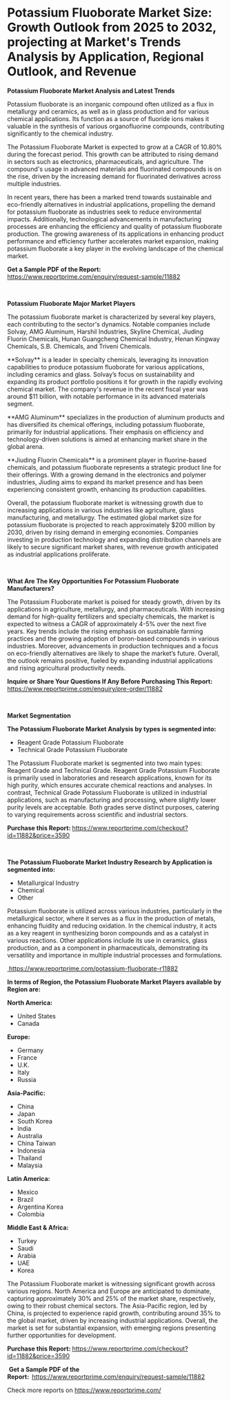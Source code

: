 <p><h1>Potassium Fluoborate Market Size: Growth Outlook from 2025 to 2032, projecting at Market's Trends Analysis by Application, Regional Outlook, and Revenue</h1></p><p><strong>Potassium Fluoborate Market Analysis and Latest Trends</strong></p>
<p><p>Potassium fluoborate is an inorganic compound often utilized as a flux in metallurgy and ceramics, as well as in glass production and for various chemical applications. Its function as a source of fluoride ions makes it valuable in the synthesis of various organofluorine compounds, contributing significantly to the chemical industry.</p><p>The Potassium Fluoborate Market is expected to grow at a CAGR of 10.80% during the forecast period. This growth can be attributed to rising demand in sectors such as electronics, pharmaceuticals, and agriculture. The compound's usage in advanced materials and fluorinated compounds is on the rise, driven by the increasing demand for fluorinated derivatives across multiple industries. </p><p>In recent years, there has been a marked trend towards sustainable and eco-friendly alternatives in industrial applications, propelling the demand for potassium fluoborate as industries seek to reduce environmental impacts. Additionally, technological advancements in manufacturing processes are enhancing the efficiency and quality of potassium fluoborate production. The growing awareness of its applications in enhancing product performance and efficiency further accelerates market expansion, making potassium fluoborate a key player in the evolving landscape of the chemical market.</p></p>
<p><strong>Get a Sample PDF of the Report:&nbsp;</strong> <a href="https://www.reportprime.com/enquiry/request-sample/11882?utm_campaign=3573&utm_medium=2&utm_source=Github&utm_content=ia&utm_term=17032025&utm_id=potassium-fluoborate">https://www.reportprime.com/enquiry/request-sample/11882</a></p>
<p>&nbsp;</p>
<p><strong>Potassium Fluoborate Major Market Players</strong></p>
<p><p>The potassium fluoborate market is characterized by several key players, each contributing to the sector's dynamics. Notable companies include Solvay, AMG Aluminum, Harshil Industries, Skyline Chemical, Jiuding Fluorin Chemicals, Hunan Guangcheng Chemical Industry, Henan Kingway Chemicals, S.B. Chemicals, and Triveni Chemicals.</p><p>**Solvay** is a leader in specialty chemicals, leveraging its innovation capabilities to produce potassium fluoborate for various applications, including ceramics and glass. Solvay’s focus on sustainability and expanding its product portfolio positions it for growth in the rapidly evolving chemical market. The company's revenue in the recent fiscal year was around $11 billion, with notable performance in its advanced materials segment.</p><p>**AMG Aluminum** specializes in the production of aluminum products and has diversified its chemical offerings, including potassium fluoborate, primarily for industrial applications. Their emphasis on efficiency and technology-driven solutions is aimed at enhancing market share in the global arena.</p><p>**Jiuding Fluorin Chemicals** is a prominent player in fluorine-based chemicals, and potassium fluoborate represents a strategic product line for their offerings. With a growing demand in the electronics and polymer industries, Jiuding aims to expand its market presence and has been experiencing consistent growth, enhancing its production capabilities.</p><p>Overall, the potassium fluoborate market is witnessing growth due to increasing applications in various industries like agriculture, glass manufacturing, and metallurgy. The estimated global market size for potassium fluoborate is projected to reach approximately $200 million by 2030, driven by rising demand in emerging economies. Companies investing in production technology and expanding distribution channels are likely to secure significant market shares, with revenue growth anticipated as industrial applications proliferate.</p></p>
<p>&nbsp;</p>
<p><strong>What Are The Key Opportunities For Potassium Fluoborate Manufacturers?</strong></p>
<p><p>The Potassium Fluoborate market is poised for steady growth, driven by its applications in agriculture, metallurgy, and pharmaceuticals. With increasing demand for high-quality fertilizers and specialty chemicals, the market is expected to witness a CAGR of approximately 4-5% over the next five years. Key trends include the rising emphasis on sustainable farming practices and the growing adoption of boron-based compounds in various industries. Moreover, advancements in production techniques and a focus on eco-friendly alternatives are likely to shape the market’s future. Overall, the outlook remains positive, fueled by expanding industrial applications and rising agricultural productivity needs.</p></p>
<p><strong>Inquire or Share Your Questions If Any Before Purchasing This Report:</strong> <a href="https://www.reportprime.com/enquiry/pre-order/11882?utm_campaign=3573&utm_medium=2&utm_source=Github&utm_content=ia&utm_term=17032025&utm_id=potassium-fluoborate">https://www.reportprime.com/enquiry/pre-order/11882</a></p>
<p>&nbsp;</p>
<p><strong>Market Segmentation</strong></p>
<p><strong>The Potassium Fluoborate Market Analysis by types is segmented into:</strong></p>
<p><ul><li>Reagent Grade Potassium Fluoborate</li><li>Technical Grade Potassium Fluoborate</li></ul></p>
<p><p>The Potassium Fluoborate market is segmented into two main types: Reagent Grade and Technical Grade. Reagent Grade Potassium Fluoborate is primarily used in laboratories and research applications, known for its high purity, which ensures accurate chemical reactions and analyses. In contrast, Technical Grade Potassium Fluoborate is utilized in industrial applications, such as manufacturing and processing, where slightly lower purity levels are acceptable. Both grades serve distinct purposes, catering to varying requirements across scientific and industrial sectors.</p></p>
<p><strong>Purchase this Report:&nbsp;</strong><a href="https://www.reportprime.com/checkout?id=11882&price=3590&utm_campaign=3573&utm_medium=2&utm_source=Github&utm_content=ia&utm_term=17032025&utm_id=potassium-fluoborate">https://www.reportprime.com/checkout?id=11882&price=3590</a></p>
<p>&nbsp;</p>
<p><strong>The Potassium Fluoborate Market Industry Research by Application is segmented into:</strong></p>
<p><ul><li>Metallurgical Industry</li><li>Chemical</li><li>Other</li></ul></p>
<p><p>Potassium fluoborate is utilized across various industries, particularly in the metallurgical sector, where it serves as a flux in the production of metals, enhancing fluidity and reducing oxidation. In the chemical industry, it acts as a key reagent in synthesizing boron compounds and as a catalyst in various reactions. Other applications include its use in ceramics, glass production, and as a component in pharmaceuticals, demonstrating its versatility and importance in multiple industrial processes and formulations.</p></p>
<p><a href="https://www.reportprime.com/potassium-fluoborate-r11882?utm_campaign=3573&utm_medium=2&utm_source=Github&utm_content=ia&utm_term=17032025&utm_id=potassium-fluoborate">&nbsp;https://www.reportprime.com/potassium-fluoborate-r11882</a></p>
<p><strong>In terms of Region, the Potassium Fluoborate Market Players available by Region are:</strong></p>
<p>
    <p> <strong> North America: </strong>
        <ul>
            <li>United States</li>
            <li>Canada</li>
        </ul>
        </p> 
    <p> <strong> Europe: </strong>
        <ul>
            <li>Germany</li>
            <li>France</li>
            <li>U.K.</li>
            <li>Italy</li>
            <li>Russia</li>
        </ul>
        </p> 
    <p> <strong> Asia-Pacific: </strong>
        <ul>
            <li>China</li>
            <li>Japan</li>
            <li>South Korea</li>
            <li>India</li>
            <li>Australia</li>
            <li>China Taiwan</li>
            <li>Indonesia</li>
            <li>Thailand</li>
            <li>Malaysia</li>
        </ul>
        </p> 
    <p> <strong> Latin America: </strong>
        <ul>
            <li>Mexico</li>
            <li>Brazil</li>
            <li>Argentina Korea</li>
            <li>Colombia</li>
        </ul>
        </p> 
    <p> <strong> Middle East & Africa: </strong>
        <ul>
            <li>Turkey</li>
            <li>Saudi</li>
            <li>Arabia</li>
            <li>UAE</li>
            <li>Korea</li>
        </ul>
    </p>
    </p>
<p><p>The Potassium Fluoborate market is witnessing significant growth across various regions. North America and Europe are anticipated to dominate, capturing approximately 30% and 25% of the market share, respectively, owing to their robust chemical sectors. The Asia-Pacific region, led by China, is projected to experience rapid growth, contributing around 35% to the global market, driven by increasing industrial applications. Overall, the market is set for substantial expansion, with emerging regions presenting further opportunities for development.</p></p>
<p><strong>Purchase this Report: </strong><a href="https://www.reportprime.com/checkout?id=11882&price=3590&utm_campaign=3573&utm_medium=2&utm_source=Github&utm_content=ia&utm_term=17032025&utm_id=potassium-fluoborate">https://www.reportprime.com/checkout?id=11882&price=3590</a></p>
<p>&nbsp;<strong>Get a Sample PDF of the Report:&nbsp;&nbsp;</strong><a href="https://www.reportprime.com/enquiry/request-sample/11882?utm_campaign=3573&utm_medium=2&utm_source=Github&utm_content=ia&utm_term=17032025&utm_id=potassium-fluoborate">https://www.reportprime.com/enquiry/request-sample/11882</a></p>
<p><strong></strong></p>
<p>Check more reports on <a href="https://www.reportprime.com/?utm_campaign=3573&utm_medium=2&utm_source=Github&utm_content=ia&utm_term=17032025&utm_id=potassium-fluoborate">https://www.reportprime.com/</a></p>